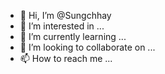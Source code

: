 - 👋 Hi, I’m @Sungchhay
- 👀 I’m interested in ...
- 🌱 I’m currently learning ...
- 💞️ I’m looking to collaborate on ...
- 📫 How to reach me ...

<!---
Sungchhay/Sungchhay is a ✨ special ✨ repository because its `README.md` (this file) appears on your GitHub profile.
You can click the Preview link to take a look at your changes.
--->

